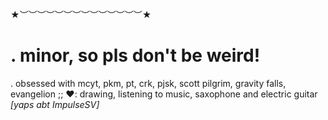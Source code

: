  ★︶︶︶︶︶︶︶︶︶︶︶︶︶︶★
 
. minor, so pls don't be weird!
==
. obsessed with mcyt, pkm, pt, crk, pjsk, scott pilgrim, gravity falls, evangelion
;; ♥︎: drawing, listening to music, saxophone and electric guitar *[*yaps abt ImpulseSV*]*
 
